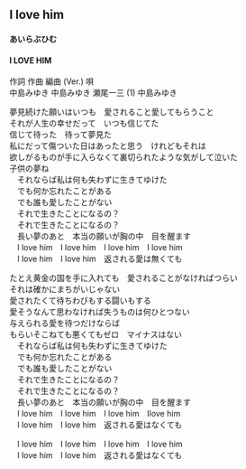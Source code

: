 ## I love him
#### あいらぶひむ
#### I LOVE HIM


作詞  作曲  編曲 (Ver.)   唄   
中島みゆき   中島みゆき   瀬尾一三 (1)  中島みゆき   
   
   
   
夢見続けた願いはいつも　愛されること愛してもらうこと   
それが人生の幸せだって　いつも信じてた　   
信じて待った　待って夢見た   
私にだって傷ついた日はあったと思う　けれどもそれは   
欲しがるものが手に入らなくて裏切られたような気がして泣いた   
子供の夢ね   
　それならば私は何も失わずに生きてゆけた   
　でも何か忘れたことがある   
　でも誰も愛したことがない   
　それで生きたことになるの？   
　それで生きたことになるの？   
　長い夢のあと　本当の願いが胸の中　目を醒ます   
　I love him　I love him　I love him　I love him   
　I love him　I love him　返される愛は無くても   
   
たとえ黄金の国を手に入れても　愛されることがなければつらい   
それは確かにまちがいじゃない   
愛されたくて待ちわびもする闘いもする   
愛そうなんて思わなければ失うものは何ひとつない   
与えられる愛を待つだけならば   
もらいそこねても悪くてもゼロ　マイナスはない   
　それならば私は何も失わずに生きてゆけた   
　でも何か忘れたことがある   
　でも誰も愛したことがない   
　それで生きたことになるの？   
　それで生きたことになるの？   
　長い夢のあと　本当の願いが胸の中　目を醒ます   
　I love him　I love him　I love him　Ilove him　   
　I love him　I love him　返される愛はなくても   
   
　I love him　I love him　I love him　I love him　   
　I love him　I love him　返される愛はなくても   